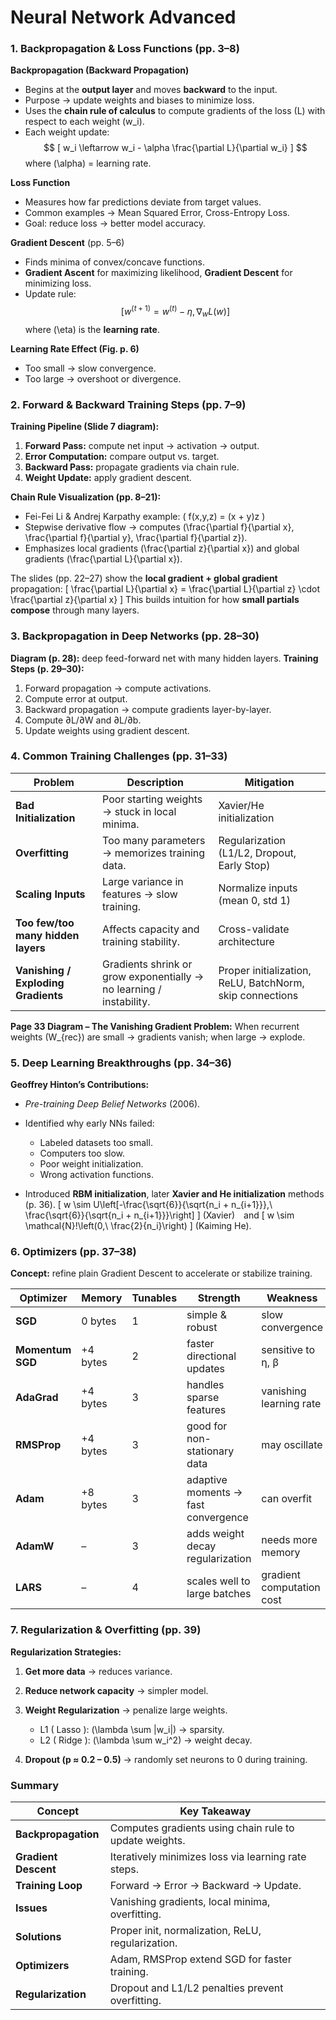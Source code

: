# Neural Network Advanced

### 1. Backpropagation & Loss Functions (pp. 3–8)

**Backpropagation (Backward Propagation)**

* Begins at the **output layer** and moves **backward** to the input.
* Purpose → update weights and biases to minimize loss.
* Uses the **chain rule of calculus** to compute gradients of the loss (L) with respect to each weight (w_i).
* Each weight update:
  $$
  [
  w_i \leftarrow w_i - \alpha \frac{\partial L}{\partial w_i}
  ]
  $$
  where (\alpha) = learning rate.

**Loss Function**

* Measures how far predictions deviate from target values.
* Common examples → Mean Squared Error, Cross-Entropy Loss.
* Goal: reduce loss → better model accuracy.

**Gradient Descent** (pp. 5–6)

* Finds minima of convex/concave functions.
* **Gradient Ascent** for maximizing likelihood, **Gradient Descent** for minimizing loss.
* Update rule:
  $$[
  w^{(t+1)} = w^{(t)} - \eta,\nabla_w L(w)
  ]$$
  where (\eta) is the **learning rate**.

**Learning Rate Effect (Fig. p. 6)**

* Too small → slow convergence.
* Too large → overshoot or divergence.

### 2. Forward & Backward Training Steps (pp. 7–9)

**Training Pipeline (Slide 7 diagram):**

1. **Forward Pass:** compute net input → activation → output.
2. **Error Computation:** compare output vs. target.
3. **Backward Pass:** propagate gradients via chain rule.
4. **Weight Update:** apply gradient descent.

**Chain Rule Visualization (pp. 8–21):**

* Fei-Fei Li & Andrej Karpathy example:
  ( f(x,y,z) = (x + y)z )
* Stepwise derivative flow → computes (\frac{\partial f}{\partial x}, \frac{\partial f}{\partial y}, \frac{\partial f}{\partial z}).
* Emphasizes local gradients (\frac{\partial z}{\partial x}) and global gradients (\frac{\partial L}{\partial x}).

The slides (pp. 22–27) show the **local gradient + global gradient** propagation:
[
\frac{\partial L}{\partial x} = \frac{\partial L}{\partial z} \cdot \frac{\partial z}{\partial x}
]
This builds intuition for how **small partials compose** through many layers.

### 3. Backpropagation in Deep Networks (pp. 28–30)

**Diagram (p. 28):** deep feed-forward net with many hidden layers.
**Training Steps (p. 29–30):**

1. Forward propagation → compute activations.
2. Compute error at output.
3. Backward propagation → compute gradients layer-by-layer.
4. Compute ∂L/∂W and ∂L/∂b.
5. Update weights using gradient descent.

### 4. Common Training Challenges (pp. 31–33)

| Problem                             | Description                                                         | Mitigation                                               |
| -- | - | -- |
| **Bad Initialization**              | Poor starting weights → stuck in local minima.                      | Xavier/He initialization                                 |
| **Overfitting**                     | Too many parameters → memorizes training data.                      | Regularization (L1/L2, Dropout, Early Stop)              |
| **Scaling Inputs**                  | Large variance in features → slow training.                         | Normalize inputs (mean 0, std 1)                         |
| **Too few/too many hidden layers**  | Affects capacity and training stability.                            | Cross-validate architecture                              |
| **Vanishing / Exploding Gradients** | Gradients shrink or grow exponentially → no learning / instability. | Proper initialization, ReLU, BatchNorm, skip connections |

**Page 33 Diagram – The Vanishing Gradient Problem:**
When recurrent weights (W_{rec}) are small → gradients vanish; when large → explode.

### 5. Deep Learning Breakthroughs (pp. 34–36)

**Geoffrey Hinton’s Contributions:**

* *Pre-training Deep Belief Networks* (2006).
* Identified why early NNs failed:

  * Labeled datasets too small.
  * Computers too slow.
  * Poor weight initialization.
  * Wrong activation functions.
* Introduced **RBM initialization**, later **Xavier and He initialization** methods (p. 36).
  [
  w \sim U\left[-\frac{\sqrt{6}}{\sqrt{n_i + n_{i+1}}},\ \frac{\sqrt{6}}{\sqrt{n_i + n_{i+1}}}\right]
  ]
  (Xavier) and
  [
  w \sim \mathcal{N}!\left(0,\ \frac{2}{n_i}\right)
  ]
  (Kaiming He).

### 6. Optimizers (pp. 37–38)

**Concept:** refine plain Gradient Descent to accelerate or stabilize training.

| Optimizer        | Memory   | Tunables | Strength                            | Weakness                  |
| - | -- | -- | -- | - |
| **SGD**          | 0 bytes  | 1        | simple & robust                     | slow convergence          |
| **Momentum SGD** | +4 bytes | 2        | faster directional updates          | sensitive to η, β         |
| **AdaGrad**      | +4 bytes | 3        | handles sparse features             | vanishing learning rate   |
| **RMSProp**      | +4 bytes | 3        | good for non-stationary data        | may oscillate             |
| **Adam**         | +8 bytes | 3        | adaptive moments → fast convergence | can overfit               |
| **AdamW**        | –        | 3        | adds weight decay regularization    | needs more memory         |
| **LARS**         | –        | 4        | scales well to large batches        | gradient computation cost |

### 7. Regularization & Overfitting (pp. 39)

**Regularization Strategies:**

1. **Get more data** → reduces variance.
2. **Reduce network capacity** → simpler model.
3. **Weight Regularization** → penalize large weights.

   * L1 ( Lasso ): (\lambda \sum |w_i|) → sparsity.
   * L2 ( Ridge ): (\lambda \sum w_i^2) → weight decay.
4. **Dropout (p ≈ 0.2 – 0.5)** → randomly set neurons to 0 during training.

### **Summary**

| Concept              | Key Takeaway                                           |
| --- | --- |
| **Backpropagation**  | Computes gradients using chain rule to update weights. |
| **Gradient Descent** | Iteratively minimizes loss via learning rate steps.    |
| **Training Loop**    | Forward → Error → Backward → Update.                   |
| **Issues**           | Vanishing gradients, local minima, overfitting.        |
| **Solutions**        | Proper init, normalization, ReLU, regularization.      |
| **Optimizers**       | Adam, RMSProp extend SGD for faster training.          |
| **Regularization**   | Dropout and L1/L2 penalties prevent overfitting.       |
